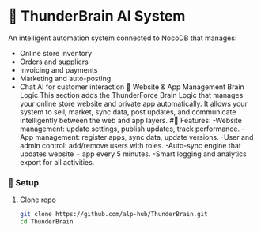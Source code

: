 # 🧠 ThunderBrain AI System

An intelligent automation system connected to NocoDB that manages:
- Online store inventory
- Orders and suppliers
- Invoicing and payments
- Marketing and auto-posting
- Chat AI for customer interaction
🧠 Website & App Management Brain Logic
This section adds the ThunderForce Brain Logic that manages your online store website and private app automatically.
It allows your system to sell, market, sync data, post updates, and communicate intelligently between the web and app layers.
#🚀 Features:
-Website management: update settings, publish updates, track performance.
-App management: register apps, sync data, update versions.
-User and admin control: add/remove users with roles.
-Auto-sync engine that updates website + app every 5 minutes.
-Smart logging and analytics export for all activities.
### 🚀 Setup
1. Clone repo  
   ```bash
   git clone https://github.com/alp-hub/ThunderBrain.git
   cd ThunderBrain
